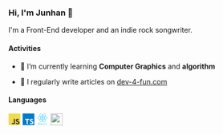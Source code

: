 ### Hi, I'm Junhan 👋

I'm a Front-End developer and an indie rock songwriter. 

#### Activities

- 🌱 I’m currently learning **Computer Graphics** and **algorithm**

- 📝 I regularly write articles on [dev-4-fun.com](https://dev-4-fun.com)


#### Languages

<code><img src="https://raw.githubusercontent.com/devicons/devicon/master/icons/javascript/javascript-original.svg" width="24"/></code>
<code><img src="https://raw.githubusercontent.com/devicons/devicon/master/icons/typescript/typescript-original.svg" width="24"/></code>
<code><img src="https://raw.githubusercontent.com/devicons/devicon/master/icons/react/react-original-wordmark.svg" width="24"/></code>
<code><img src="https://www.vectorlogo.zone/logos/tailwindcss/tailwindcss-icon.svg" width="24" height="24"/></code>

<!--
**dev4funs/dev4funs** is a ✨ _special_ ✨ repository because its `README.md` (this file) appears on your GitHub profile.

Here are some ideas to get you started:

- 🔭 I’m currently working on ...
- 🌱 I’m currently learning ...
- 👯 I’m looking to collaborate on ...
- 🤔 I’m looking for help with ...
- 💬 Ask me about ...
- 📫 How to reach me: ...
- 😄 Pronouns: ...
- ⚡ Fun fact: ...
-->
